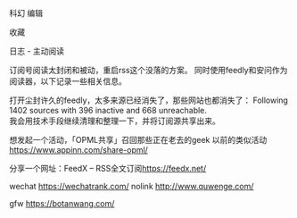 科幻
编辑


收藏




日志 - 主动阅读

订阅号阅读太封闭和被动，重启rss这个没落的方案。
同时使用feedly和安问作为阅读器，以下记录一些相关信息。

打开尘封许久的feedly，太多来源已经消失了，那些网站也都消失了：
Following 1402 sources with 396 inactive and 668 unreachable.  
我会用技术手段继续清理和整理一下，并将订阅源共享出来。

想发起一个活动，「OPML共享」召回那些正在老去的geek
以前的类似活动<https://www.appinn.com/share-opml/>

分享一个网址：FeedX – RSS全文订阅<https://feedx.net/>


wechat
https://wechatrank.com/
nolink
http://www.quwenge.com/


gfw
https://botanwang.com/
